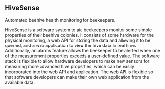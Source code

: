 ## HiveSense ##
Automated beehive health monitoring for beekeepers.

HiveSense is a software system to aid beekeepers monitor some simple properties of their beehive colonies.
It consists of some hardware for the physical monitoring, a web API for storing the data and allowing it to be queried, and a web application to view the hive data in real time.
Additionally, an alarms feature allows the beekeeper to be alerted when one of the measurement properties exceeds a user-defined value.
The software stack is flexible to allow hardware developers to make new sensors for measuring more advanced hive properties, which can be easily incorporated into the web API and application.
The web API is flexible so that software developers can make their own web application from the available data.
